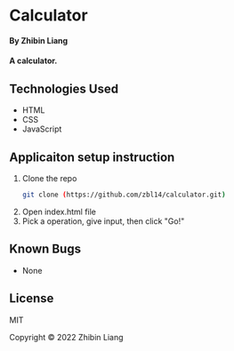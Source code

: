 # Calculator

#### By Zhibin Liang

#### A calculator.

## Technologies Used

* HTML
* CSS
* JavaScript

## Applicaiton setup instruction

1. Clone the repo
    ```sh
    git clone (https://github.com/zbl14/calculator.git)
    ```
2. Open index.html file
3. Pick a operation, give input, then click "Go!"

## Known Bugs

* None

## License
MIT

Copyright &copy; 2022 Zhibin Liang